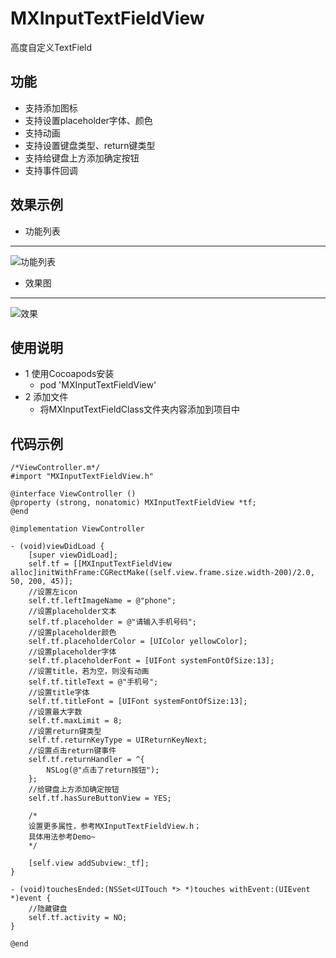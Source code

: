 # MXInputTextFieldView
高度自定义TextField
## 功能
* 支持添加图标
* 支持设置placeholder字体、颜色
* 支持动画
* 支持设置键盘类型、return键类型
* 支持给键盘上方添加确定按钮
* 支持事件回调
## 效果示例
* 功能列表
***
  ![功能列表](https://github.com/iamhmx/MXInputTextFieldView/blob/master/MXInputTextFieldViewDemo/screenshots/0.png)
  
* 效果图
***
  ![效果](https://github.com/iamhmx/MXInputTextFieldView/blob/master/MXInputTextFieldViewDemo/screenshots/tf.gif)
## 使用说明
* 1 使用Cocoapods安装
    * pod 'MXInputTextFieldView'
* 2 添加文件
    * 将MXInputTextFieldClass文件夹内容添加到项目中
## 代码示例
```objc
/*ViewController.m*/
#import "MXInputTextFieldView.h"

@interface ViewController ()
@property (strong, nonatomic) MXInputTextFieldView *tf;
@end

@implementation ViewController

- (void)viewDidLoad {
    [super viewDidLoad];
    self.tf = [[MXInputTextFieldView alloc]initWithFrame:CGRectMake((self.view.frame.size.width-200)/2.0, 50, 200, 45)];
    //设置左icon
    self.tf.leftImageName = @"phone";
    //设置placeholder文本
    self.tf.placeholder = @"请输入手机号码";
    //设置placeholder颜色
    self.tf.placeholderColor = [UIColor yellowColor];
    //设置placeholder字体
    self.tf.placeholderFont = [UIFont systemFontOfSize:13];
    //设置title，若为空，则没有动画
    self.tf.titleText = @"手机号";
    //设置title字体
    self.tf.titleFont = [UIFont systemFontOfSize:13];
    //设置最大字数
    self.tf.maxLimit = 8;
    //设置return键类型
    self.tf.returnKeyType = UIReturnKeyNext;
    //设置点击return键事件
    self.tf.returnHandler = ^{
        NSLog(@"点击了return按钮");
    };
    //给键盘上方添加确定按钮
    self.tf.hasSureButtonView = YES;
    
    /*
    设置更多属性，参考MXInputTextFieldView.h；
    具体用法参考Demo~
    */
    
    [self.view addSubview:_tf];
}

- (void)touchesEnded:(NSSet<UITouch *> *)touches withEvent:(UIEvent *)event {
    //隐藏键盘
    self.tf.activity = NO;
}

@end
```
